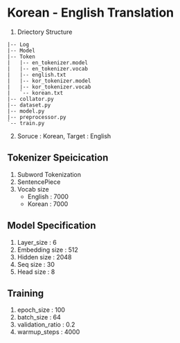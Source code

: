 # Korean - English Translation
  1. Driectory Structure
  ```
  |-- Log
  |-- Model
  |-- Token
  |   |-- en_tokenizer.model
  |   |-- en_tokenizer.vocab
  |   |-- english.txt
  |   |-- kor_tokenizer.model
  |   |-- kor_tokenizer.vocab
  |   `-- korean.txt
  |-- collator.py
  |-- dataset.py
  |-- model.py
  |-- preprocessor.py
  `-- train.py
  ```
  2. Soruce : Korean, Target : English

## Tokenizer Speicication
  1. Subword Tokenization
  2. SentencePiece
  3. Vocab size
      * English : 7000
      * Korean : 7000
  
## Model Specification
  1. Layer_size : 6
  2. Embedding size : 512
  3. Hidden size : 2048
  4. Seq size : 30
  5. Head size : 8

## Training
  1. epoch_size : 100
  2. batch_size : 64
  3. validation_ratio : 0.2
  4. warmup_steps : 4000


